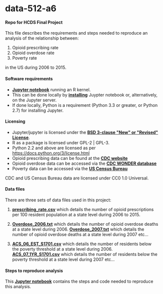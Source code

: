 # data-512-a6

#### Repo for HCDS Final Project
This file describes the requirements and steps needed to reproduce an analysis of the relationship between: 
1. Opioid prescribing rate 
2. Opioid overdose rate 
3. Poverty rate 

in the US during 2006 to 2015.  

#### Software requirements 

- __[Jupyter notebook](http://jupyter.org/about.html)__ running an R kernel.  
- This can be done locally by __[installing](http://jupyter.org/install.html)__ Juypter notebook or, alternatively, on the Jupyter server. 
- If done locally, Python is a requirement (Python 3.3 or greater, or Python 2.7) for installing Jupyter. 


#### Licensing 

- Jupyter/jupyter is licensed under the __[BSD 3-clause "New" or "Revised" License](https://github.com/jupyter/jupyter/blob/master/LICENSE)__. 
- R as a package is licensed under GPL-2 | GPL-3. 
- Python 2.2 and above are licensed as per https://docs.python.org/3/license.html
- Opioid prescribing data can be found at the __[CDC website](https://www.cdc.gov/drugoverdose/maps/rxstate2006.html)__
- Opioid overdose data can be accessed via the __[CDC WONDER database](https://wonder.cdc.gov/mcd-icd10.html)__ 
- Poverty data can be accessed via the __[US Census Bureau](https://factfinder.census.gov/faces/tableservices/jsf/pages/productview.xhtml?pid=ACS_16_1YR_S1701&prodType=table)__

CDC and US Census Bureau data are licensed under CC0 1.0 Universal. 


#### Data files 

There are three sets of data files used in this project: 

1. __[prescribing_rate.csv](https://github.com/mykebrowne/data-512-a6/blob/master/prescribing_rate.csv)__ which details the number of opioid prescriptions per 100 resident population at a state level during 2006 to 2015. 

2. __[Overdose_2006.txt](https://github.com/mykebrowne/data-512-a6/blob/master/Overdose_2006.txt)__ which details the number of opioid overdose deaths at a state level during 2006.  __[Overdose_2007.txt](https://github.com/mykebrowne/data-512-a6/blob/master/Overdose_2007.txt)__ which details the number of opioid overdose deaths at a state level during 2007 etc...

3. __[ACS_06_EST_S1701.csv](https://github.com/mykebrowne/data-512-a6/blob/master/ACS_06_EST_S1701.csv)__ which details the number of residents below the poverty threshold at a state level during 2006. __[ACS_07_1YR_S1701.csv](https://github.com/mykebrowne/data-512-a6/blob/master/ACS_07_1YR_S1701.csv)__ which details the number of residents below the poverty threshold at a state level during 2007 etc...


#### Steps to reproduce analysis 

This __[Jupyter notebook](https://github.com/mykebrowne/data-512-a6/blob/master/hcds-a6-final-project-report.ipynb)__ contains the steps and code needed to reproduce this analysis.  
